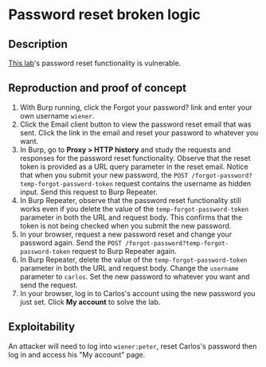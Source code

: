 # Password reset broken logic

## Description

[This lab](https://portswigger.net/web-security/authentication/other-mechanisms/lab-password-reset-broken-logic)'s password reset functionality is vulnerable.   

## Reproduction and proof of concept

1. With Burp running, click the Forgot your password? link and enter your own username `wiener`.
2. Click the Email client button to view the password reset email that was sent. Click the link in the email and reset your password to whatever you want.
3. In Burp, go to **Proxy > HTTP history** and study the requests and responses for the password reset functionality. Observe that the reset token is provided as a URL query parameter in the reset email. Notice that when you submit your new password, the ``POST /forgot-password?temp-forgot-password-token`` request contains the username as hidden input. Send this request to Burp Repeater.
4. In Burp Repeater, observe that the password reset functionality still works even if you delete the value of the `temp-forgot-password-token` parameter in both the URL and request body. This confirms that the token is not being checked when you submit the new password.
5. In your browser, request a new password reset and change your password again. Send the ``POST /forgot-password?temp-forgot-password-token`` request to Burp Repeater again.
6. In Burp Repeater, delete the value of the ``temp-forgot-password-token`` parameter in both the URL and request body. Change the ``username`` parameter to ``carlos``. Set the new password to whatever you want and send the request.
7. In your browser, log in to Carlos's account using the new password you just set. Click **My account** to solve the lab.

## Exploitability

An attacker will need to log into `wiener:peter`, reset Carlos's password then log in and access his "My account" page.
